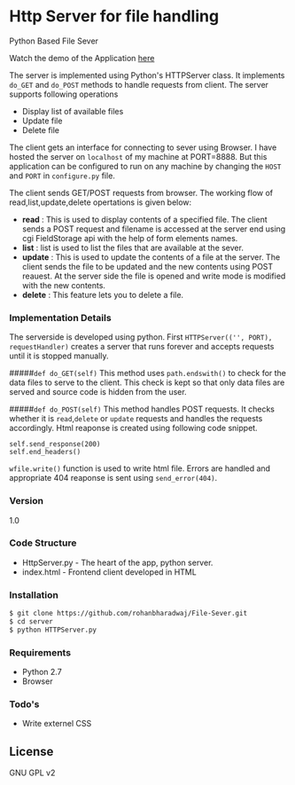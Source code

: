 # Http Server for file handling
Python Based File Sever

Watch the demo of the Application [here](https://www.youtube.com/watch?v=F1jedLLX1aQ&feature=youtu.be) 

The server is implemented using Python's HTTPServer class. It implements `do_GET` and `do_POST` methods to handle requests from client. The server supports following operations
  - Display list of available files
  - Update file
  - Delete file

The client gets an interface for connecting to sever using Browser. I have hosted the server on `localhost` of my machine at PORT=8888. But this application can be configured to run on any machine by changing the `HOST` and `PORT` in `configure.py` file.

The client sends GET/POST requests from browser. The working flow of read,list,update,delete opertations is given below:
- **read** : This is used to display contents of a specified file. The client sends a POST request and filename is accessed at the server end using cgi FieldStorage api with the help of form elements names.
- **list** : list is used to list the files that are available at the sever. 
- **update** : This is used to update the contents of a file at the server. The client sends the file to be updated and the new contents using POST reauest. At the server side the file is opened and write mode is modified with the new contents.
- **delete** : This feature lets you to delete a file.
  

### Implementation Details

The serverside is developed using python. First `HTTPServer(('', PORT), requestHandler)` creates a server that runs forever and accepts requests until it is stopped manually.

#####`def do_GET(self)`
This method uses `path.endswith()` to check for the data files to serve to the client. This check is kept so that only data files are served and source code is hidden from the user.

#####`def do_POST(self)`
This method handles POST requests. It checks whether it is `read`,`delete` or `update` requests and handles the requests accordingly. Html reaponse is created using following code snippet.
```
self.send_response(200)
self.end_headers()
```

`wfile.write()` function is used to write html file. Errors are handled and appropriate 404 reaponse is sent using `send_error(404)`.

### Version
1.0

### Code Structure

* HttpServer.py - The heart of the app, python server.
* index.html - Frontend client developed in HTML


### Installation

```sh
$ git clone https://github.com/rohanbharadwaj/File-Sever.git
$ cd server
$ python HTTPServer.py
```

### Requirements

* Python 2.7
* Browser

### Todo's

 - Write externel CSS

License
----

GNU GPL v2
